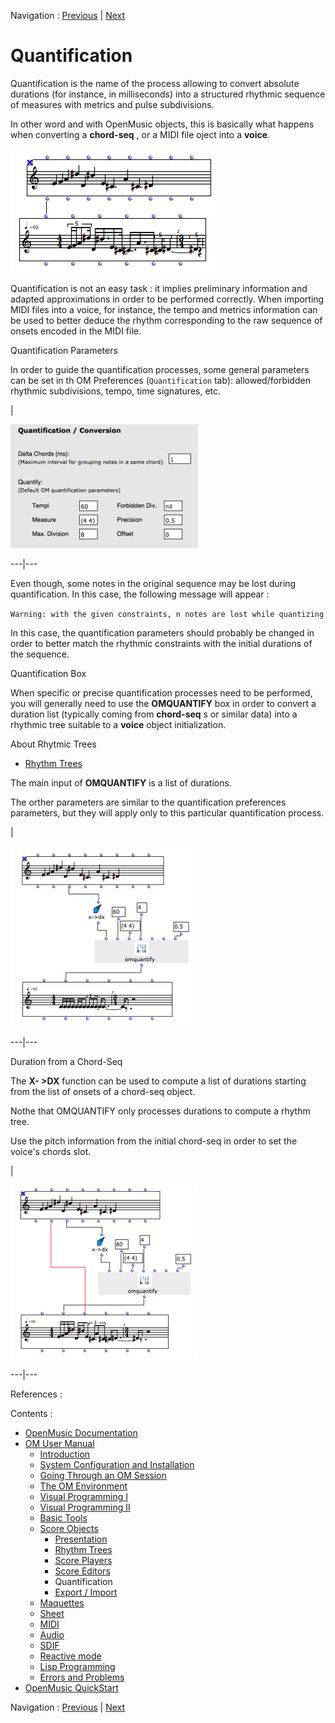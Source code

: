 Navigation : [Previous](Editor-Play "page précédente\(Play
Controls\)") | [Next](ImportExport "Next\(Export /
Import\)")

# Quantification

Quantification is the name of the process allowing to convert absolute
durations (for instance, in milliseconds) into a structured rhythmic sequence
of measures with metrics and pulse subdivisions.

In other word and with OpenMusic objects, this is basically what happens when
converting a **chord-seq** , or a MIDI file oject into a **voice**.

![](../res/quant-def.png)

Quantification is not an easy task : it implies preliminary information and
adapted approximations in order to be performed correctly. When importing MIDI
files into a voice, for instance, the tempo and metrics information can be
used to better deduce the rhythm corresponding to the raw sequence of onsets
encoded in the MIDI file.

Quantification Parameters

In order to guide the quantification processes, some general parameters can be
set in th OM Preferences (`Quantification` tab): allowed/forbidden rhythmic
subdivisions, tempo, time signatures, etc.

|

[![](../res/quant-prefs_1.png)](../res/quant-prefs.png "Cliquez pour
agrandir")  
  
---|---  
  
Even though, some notes in the original sequence may be lost during
quantification. In this case, the following message will appear :

`Warning: with the given constraints, n notes are lost while quantizing`

In this case, the quantification parameters should probably be changed in
order to better match the rhythmic constraints with the initial durations of
the sequence.

Quantification Box

When specific or precise quantification processes need to be performed, you
will generally need to use the **OMQUANTIFY** box in order to convert a
duration list (typically coming from **chord-seq** s or similar data) into a
rhythmic tree suitable to a **voice** object initialization.

About Rhytmic Trees

  * [Rhythm Trees](RT)

The main input of **OMQUANTIFY** is a list of durations.

The orther parameters are similar to the quantification preferences
parameters, but they will apply only to this particular quantification
process.

|

[![](../res/omquantify-1_1.png)](../res/omquantify-1.png "Cliquez pour
agrandir")  
  
---|---  
  
Duration from a Chord-Seq

The **X- >DX** function can be used to compute a list of durations starting
from the list of onsets of a chord-seq object.

Nothe that OMQUANTIFY only processes durations to compute a rhythm tree.

Use the pitch information from the initial chord-seq in order to set the
voice's chords slot.

|

[![](../res/omquantify-2_1.png)](../res/omquantify-2.png "Cliquez pour
agrandir")  
  
---|---  
  
References :

Contents :

  * [OpenMusic Documentation](OM-Documentation)
  * [OM User Manual](OM-User-Manual)
    * [Introduction](00-Contents)
    * [System Configuration and Installation](Installation)
    * [Going Through an OM Session](Goingthrough)
    * [The OM Environment](Environment)
    * [Visual Programming I](BasicVisualProgramming)
    * [Visual Programming II](AdvancedVisualProgramming)
    * [Basic Tools](BasicObjects)
    * [Score Objects](ScoreObjects)
      * [Presentation](Score-Objects-Intro)
      * [Rhythm Trees](RT)
      * [Score Players](ScorePlayer)
      * [Score Editors](ScoreEditors)
      * Quantification
      * [Export / Import](ImportExport)
    * [Maquettes](Maquettes)
    * [Sheet](Sheet)
    * [MIDI](MIDI)
    * [Audio](Audio)
    * [SDIF](SDIF)
    * [Reactive mode](Reactive)
    * [Lisp Programming](Lisp)
    * [Errors and Problems](errors)
  * [OpenMusic QuickStart](QuickStart-Chapters)

Navigation : [Previous](Editor-Play "page précédente\(Play
Controls\)") | [Next](ImportExport "Next\(Export /
Import\)")

